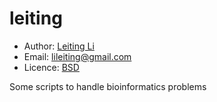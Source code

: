 leiting
====

* Author: [Leiting Li](https://github.com/lileiting)
* Email: lileiting@gmail.com
* Licence: [BSD](http://opensource.org/licenses/BSD-2-Clause)

Some scripts to handle bioinformatics problems


